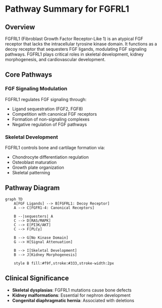 # Pathway Summary for FGFRL1

## Overview
FGFRL1 (Fibroblast Growth Factor Receptor-Like 1) is an atypical FGF receptor that lacks the intracellular tyrosine kinase domain. It functions as a decoy receptor that sequesters FGF ligands, modulating FGF signaling pathways. FGFRL1 plays critical roles in skeletal development, kidney morphogenesis, and cardiovascular development.

## Core Pathways

### FGF Signaling Modulation
FGFRL1 regulates FGF signaling through:
- Ligand sequestration (FGF2, FGF8)
- Competition with canonical FGF receptors
- Formation of non-signaling complexes
- Negative regulation of FGF pathways

### Skeletal Development
FGFRL1 controls bone and cartilage formation via:
- Chondrocyte differentiation regulation
- Osteoblast maturation
- Growth plate organization
- Skeletal patterning

## Pathway Diagram

```mermaid
graph TD
    A[FGF Ligands] --> B[FGFRL1: Decoy Receptor]
    A --> C[FGFR1-4: Canonical Receptors]
    
    B --|sequesters| A
    C --> D[RAS/MAPK]
    C --> E[PI3K/AKT]
    C --> F[PLCγ]
    
    B --> G[No Kinase Domain]
    G --> H[Signal Attenuation]
    
    B --> I[Skeletal Development]
    B --> J[Kidney Morphogenesis]
    
    style B fill:#f9f,stroke:#333,stroke-width:2px
```

## Clinical Significance
- **Skeletal dysplasias**: FGFRL1 mutations cause bone defects
- **Kidney malformations**: Essential for nephron development
- **Congenital diaphragmatic hernia**: Associated with deletions

